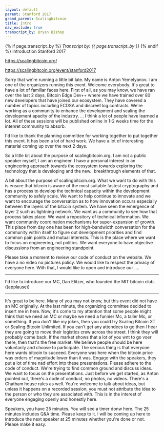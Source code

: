 ```yaml
---
layout: default
parent: Stanford 2017
grand_parent: Scalingbitcoin
title: Intro
nav_exclude: true
transcript_by: Bryan Bishop
---
```


{% if page.transcript_by %} <i>Transcript by:
{{ page.transcript_by }}</i> {% endif %} Introduction Stanford 2017

<https://scalingbitcoin.org/>

<https://scalingbitcoin.org/event/stanford2017>

Sorry that we're running a little bit late. My name is Anton Yemelyanov.
I am one of the organizers running this event. Welcome everybody. It's
great to have a lot of familiar faces here. First of all, as you may
know, we have ran over the last 2 days, Bitcoin Edge Dev++ where we have
trained over 80 new developers that have joined our ecosystem. They have
covered a number of topics including ECDSA and discreet log contracts.
We're working as a community to enhance the development and scaling the
development apacity of the industry. ... I think a lot of people have
learned a lot. All of these sessions will be published online in 1-2
weeks time for the intenret community to absorb.

I'd like to thank the planning committee for working together to put
together this event. It has been a lot of hard work. We have a lot of
interesting material coming up over the next 2 days.

So a little bit about the purpose of scalingbitcoin.org. I am not a
public speaker myself, I am an engineer. I have a personal interest in
an engineering approach towards the ecosystem towards exploring the
technology that is developing and the new.. breakthrough elements of
that.

A bit about the purpose of scalingbitcoin.org. What we want to do with
this is ensure that bitcoin is aware of the most suitable fastest
cryptography and has a process to develop the technical capacity within
the development community to safely scale. We want to help continue to
innovate and we want to encourage the conversation as to how innovation
occurs especially between the layers of the bitcoin system. We have seen
the emergence of layer 2 such as lightning network. We want as a
community to see how that process takes place. We want a repository of
technical information. We want community coordination mechanisms for
super-expansion of growth. This place from day one has been for
high-bandwidth conversation for the community within itself to figure
out development priorities and find common pain points and mutual
interests. This is the place where we want to focus on engineering, not
politics. We want everyone to have objective discussions from an
engineering standpoint.

Please take a moment to review our code of conduct on the website. We
have a no video no pictures policy. We would like to respect the privacy
of everyone here. With that, I would like to open and introduce our ....

---

I'd like to introduce our MC, Dan Elitzer, who founded the MIT bitcoin
club. ((applause))

---

It's great to be here. Many of you may not know, but this event did not
have an MC originally. At the last minute, the organizing committee
decided to insert me in here. Now, it's come to my attention that some
people might think that we need an MC or maybe we need a funnier Mc, a
taller Mc, or something. If you don't like my jokes, then you could try
Scaling Bitcoin XT or Scaling Bitcoin Unlimited. If you can't get any
attendees to go then I hear they are going to move their logistics crew
across the street. I think they will probably come back. If the market
shows that a lot of you wnt to go voer there, then that's the free
market. We believe people should be here voluntarily and choose to
participate. The serious thing is that everyone here wants bitcoin to
succeed. Everyone was here when the bitcoin price was orders of
magnitude lower than it was. Engage with the speakers, they put a lot of
time nad effort into these presentations. Please adhere to the code of
conduct. We're trying to find common ground and discuss ideas. We want
to focus on the presentations. Just before we get started, as Anton
pointed out, there's a code of conduct, no photos, no videos. There's a
Chatham house rules as well. You're welcome to talk about ideas, but
unless it happens on a recorded session, you must not attribute the idea
to the person or who they are associated with. This is in the interest
of everyone engaging openly and honestly here.

Speakers, you have 25 minutes. You will see a timer donw here. The 25
minutes includes Q&A time. Please keep to it. I will be coming up here
to introduce the next speaker at 25 minutes whether you're done or not.
Please make it easy.
